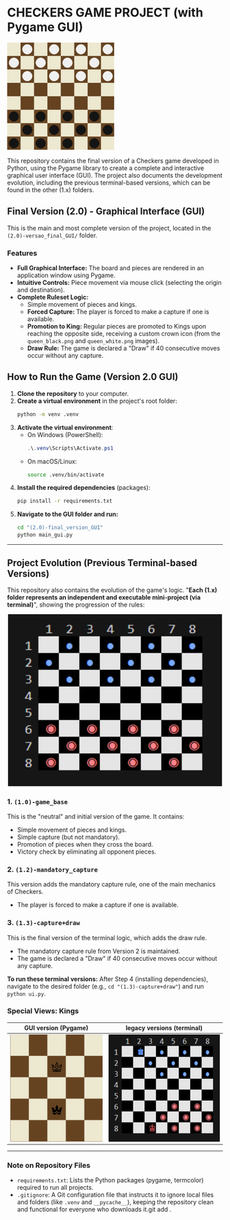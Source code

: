 # CHECKERS GAME PROJECT (with Pygame GUI)

<img src="assets/GUI_board.png" alt="Screenshot of the Pygame GUI version" width="250px"/>

This repository contains the final version of a Checkers game developed in Python, using the Pygame library to create a complete and interactive graphical user interface (GUI).
The project also documents the development evolution, including the previous terminal-based versions, which can be found in the other (1.x) folders.

## Final Version (2.0) - Graphical Interface (GUI)

This is the main and most complete version of the project, located in the `(2.0)-versao_final_GUI/` folder.

### Features

* **Full Graphical Interface:** The board and pieces are rendered in an application window using Pygame.
* **Intuitive Controls:** Piece movement via mouse click (selecting the origin and destination).
* **Complete Ruleset Logic:**
    * Simple movement of pieces and kings.
    * **Forced Capture:** The player is forced to make a capture if one is available.
    * **Promotion to King:** Regular pieces are promoted to Kings upon reaching the opposite side, receiving a custom crown icon (from the `queen_black.png` and `queen_white.png` images).
    * **Draw Rule:** The game is declared a "Draw" if 40 consecutive moves occur without any capture.

## How to Run the Game (Version 2.0 GUI)

1.  **Clone the repository** to your computer.
2.  **Create a virtual environment** in the project's root folder:
    ```bash
    python -m venv .venv
    ```
3.  **Activate the virtual environment**:
    * On Windows (PowerShell):
        ```powershell
        .\.venv\Scripts\Activate.ps1
        ```
    * On macOS/Linux:
        ```bash
        source .venv/bin/activate
        ```
4.  **Install the required dependencies** (packages):
    ```bash
    pip install -r requirements.txt
    ```
5.  **Navigate to the GUI folder and run:**
    ```bash
    cd "(2.0)-final_version_GUI"
    python main_gui.py
    ```

---

## Project Evolution (Previous Terminal-based Versions)

This repository also contains the evolution of the game's logic. "<strong>Each (1.x) folder represents an independent and executable mini-project (via terminal)</strong>", showing the progression of the rules:

<p align="center">
    <img src="assets/terminal_board.png" alt="Screenshot of the Pygame GUI version" width="500px"/>
</p>

### 1. `(1.0)-game_base`
This is the "neutral" and initial version of the game. It contains:
* Simple movement of pieces and kings.
* Simple capture (but not mandatory).
* Promotion of pieces when they cross the board.
* Victory check by eliminating all opponent pieces.

### 2. `(1.2)-mandatory_capture`
This version adds the mandatory capture rule, one of the main mechanics of Checkers.
* The player is forced to make a capture if one is available.

### 3. `(1.3)-capture+draw`
This is the final version of the terminal logic, which adds the draw rule.
* The mandatory capture rule from Version 2 is maintained.
* The game is declared a "Draw" if 40 consecutive moves occur without any capture.

**To run these terminal versions:** After Step 4 (installing dependencies), navigate to the desired folder (e.g., `cd "(1.3)-capture+draw"`) and run `python ui.py`.

### Special Views: Kings

| GUI version (Pygame) | legacy versions (terminal) |
| :---: | :---: |
| <img src="assets/GUI_kings.png" alt="GUI version with promoted Kings" height="250px"/> | <img src="assets/terminal_kings.png" alt="Terminal version with promoted Kings" height="250px"/> |

---

### Note on Repository Files

* `requirements.txt`: Lists the Python packages (pygame, termcolor) required to run all projects.
* `.gitignore`: A Git configuration file that instructs it to ignore local files and folders (like `.venv` and `__pycache__`), keeping the repository clean and functional for everyone who downloads it.git add .
